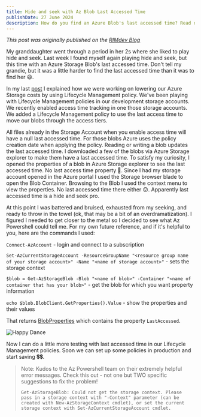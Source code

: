 ```yaml
---
title: Hide and seek with Az Blob Last Accessed Time
publishDate: 27 June 2024
description: How do you find an Azure Blob's last accessed time? Read on...
---
```

_This post was originally published on the [RIMdev Blog](https://rimdev.io/last-accessed-time-lifecycle-management)_

My granddaughter went through a period in her 2s where she liked to play hide and seek. Last week I found myself again playing hide and seek, but this time with an Azure Storage Blob's last accessed time. Don't tell my grandie, but it was a little harder to find the last accessed time than it was to find her 😆.

In my last [post](https://rimdev.io/storage-lifecycle-management) I explained how we were working on lowering our Azure Storage costs by using Lifecycle Management policy. We've been playing with Lifecycle Management policies in our development storage accounts. We recently enabled access time tracking in one those storage accounts. We added a Lifecycle Management policy to use the last access time to move our blobs through the access tiers.  

All files already in the Storage Account when you enable access time will have a null last accessed time. For those blobs Azure uses the policy creation date when applying the policy. Reading or writing a blob updates the last accessed time. I downloaded a few of the blobs via Azure Storage explorer to make them have a last accessed time. To satisfy my curiosity, I opened the properties of a blob in Azure Storage explorer to see the last accessed time. No last access time property 🤔. Since I had my storage account opened in the Azure portal I used the Storage browser blade to open the Blob Container. Browsing to the Blob I used the context menu to view the properties. No last accessed time there either 😕. Apparently last accessed time is a hide and seek pro. 

At this point I was battered and bruised, exhausted from my seeking, and ready to throw in the towel (ok, that may be a bit of an overdramatization). I figured I needed to get closer to the metal so I decided to see what Az Powershell could tell me. For my own future reference, and if it's helpful to you, here are the commands I used:

`Connect-AzAccount` - login and connect to a subscription

`Set-AzCurrentStorageAccount -ResourceGroupName "<resource group name of your storage account>" -Name "<name of storage account>"` - sets the storage context

`$blob = Get-AzStorageBlob -Blob "<name of blob>" -Container "<name of container that has your blob>"` - get the blob for which you want property information

`echo $blob.BlobClient.GetProperties().Value` - show the properties and their values

That returns [BlobProperties](https://learn.microsoft.com/en-us/dotnet/api/azure.storage.blobs.models.blobproperties?view=azure-dotnet) which contains the property `LastAccessed`. 

![Happy Dance](https://i.giphy.com/media/v1.Y2lkPTc5MGI3NjExNnZ0Z2Z5NHdxbDQ2cjlwNHJlaXc1eTdubDNtY3dhbWFyaXUzZ253biZlcD12MV9pbnRlcm5hbF9naWZfYnlfaWQmY3Q9Zw/3ofT5I53iCdlGUjzt6/giphy.gif)

Now I can do a little more testing with last accessed time in our Lifecycle Management policies. Soon we can set up some policies in production and start saving 💲💲. 

> Note: Kudos to the Az Powershell team on their extremely helpful error messages. Check this out - not one but TWO specific suggestions to fix the problem! 
>
> `Get-AzStorageBlob: Could not get the storage context. Please pass in a storage context with "-Context" parameter (can be created with New-AzStorageContext cmdlet), or set the current storage context with Set-AzCurrentStorageAccount cmdlet.` 